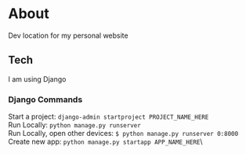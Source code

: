 # About
Dev location for my personal website

## Tech
I am using Django

### Django Commands
Start a project: `django-admin startproject PROJECT_NAME_HERE`\
Run Locally: `python manage.py runserver`\
Run Locally, open other devices: `$ python manage.py runserver 0:8000`\
Create new app: `python manage.py startapp APP_NAME_HERE`\